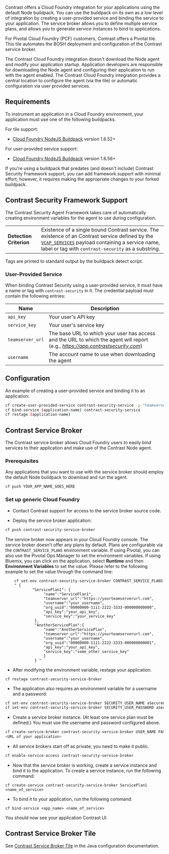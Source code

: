 <!--
title: "Run the Contrast Node agent on Cloud Foundry"
description: "Node agent configuration using the Contrast service broker, Contrast buildpack and the Pivotal tile"
tags: "node agent installation pivotal cloud foundry tile buildpack"
-->

Contrast offers a Cloud Foundry integration for your applications using the default Node buildpack. You can use the buildpack on its own as a low level of integration by creating a user-provided service and binding the service to your application. The service broker allows you to define multiple service plans, and allows you to generate service instances to bind to applications.

For Pivotal Cloud Foundry (PCF) customers, Contrast offers a Pivotal tile. This tile automates the BOSH deployment and configuration of the Contrast service broker.

The Contrast Cloud Foundry integration doesn't download the Node agent and modify your application startup. Application developers are responsible for downloading the Node agent and configuring their application to run with the agent enabled. The Contrast Cloud Foundry integration provides a central location to configure the agent (via the tile) or automatic configuration via user provided services.

## Requirements

To instrument an application in a Cloud Foundry environment, your application must use one of the following buildpacks. 

For tile support: 
* [Cloud Foundry NodeJS Buildpack](https://github.com/cloudfoundry/java-buildpack/) version 1.6.52+

For user-provided service support: 

* [Cloud Foundry NodeJS Buildpack](https://github.com/cloudfoundry/java-buildpack/) version 1.6.56+ 

If you're using a buildpack that predates (and doesn't include) Contrast Security Framework support, you can add framework support with minimal effort; however, it requires making the appropriate changes to your forked buildpack.

## Contrast Security Framework Support

The Contrast Security Agent Framework takes care of automatically creating environment variables for the agent to use during configuration.

<table>
  <tr>
    <td><strong>Detection Criterion</strong></td><td>Existence of a single bound Contrast service. The existence of an Contrast service defined by the <a href="http://docs.cloudfoundry.org/devguide/deploy-apps/environment-variable.html#VCAP-SERVICES"><code>VCAP_SERVICES</code></a> payload containing a service name, label or tag with <code>contrast-security</code> as a substring.
</td>
  </tr>
</table>

Tags are printed to standard output by the buildpack detect script.

### User-Provided Service

When binding Contrast Security using a user-provided service, it must have a name or tag with `contrast-security` in it. The credential payload must contain the following entries:

| Name | Description
| ---- | -----------
| `api_key` | Your user's API key
| `service_key` | Your user's service key
| `teamserver_url` | The base URL to which your user has access and the URL to which the agent will report (e.g., *https://app.contrastsecurity.com*)
| `username` | The account name to use when downloading the agent

## Configuration

An example of creating a user-provided service and binding it to an application:

```bash
cf create-user-provided-service contrast-security-service -p "teamserver_url, username, api_key, service_key"
cf bind-service (application-name) contrast-security-service
cf restage (application-name)
```

## Contrast Service Broker

The Contrast service broker allows Cloud Foundry users to easily bind services to their application and make use of the Contrast Node agent.

### Prerequisites

Any applications that you want to use with the service broker should employ the default Node buildpack to download and run the agent.

```bash
cf push YOUR_APP_NAME_GOES_HERE
```

### Set up generic Cloud Foundry

* Contact Contrast support for access to the service broker source code.

* Deploy the service broker application:

```bash
cf push contrast-security-service-broker 
```

The service broker now appears in your Cloud Foundry console. The service broker doesn't offer any plans by default. Plans are configurable via the `CONTRAST_SERVICE_PLANS` environment variable. If using Pivotal, you can also use the Pivotal Ops Manager to set the environment variables. If using Bluemix, you can click on the application, select **Runtime** and then **Environment Variables** to set the value. Please refer to the following example to set the value through the command line:

```
    cf set-env contrast-security-service-broker CONTRAST_SERVICE_PLANS
    " {
            "ServicePlan1": {
                 "name":"ServicePlan1",
                 "teamserver_url":"https://yourteamserverurl.com",
                 "username":"your_username",
                 "org_uuid":"00000000-1111-2222-3333-000000000000",
                 "api_key":"your_api_key",
                 "service_key":"your_service_key"
             },
             "AnotherServicePlan":{
                 "name":"AnotherServicePlan",
                 "teamserver_url":"https://yourteamserverurl.com",
                 "username":"your_username",
                 "org_uuid":"00000000-1111-2222-3333-000000000001",
                 "api_key":"your_api_key",
                 "service_key":"some_other_service_key"
                 }
             } "
```

* After modifying the environment variable, restage your application.

```
cf restage contrast-security-service-broker
```

* The application also requires an environment variable for a username and a password:

```bash
cf set-env contrast-security-service-broker SECURITY_USER_NAME aSecureUsername
cf set-env contrast-security-service-broker SECURITY_USER_PASSWORD aSecurePassword
```

* Create a service broker instance. (At least one service plan must be defined.) You must use the username and password configured above.

```bash
cf create-service-broker contrast-security-service-broker USER_NAME PASSWORD
<URL of your application>
```

* All service brokers start off as private; you need to make it public.

```bash
cf enable-service-access contrast-security-service-broker
```

* Now that the service broker is working, create a service instance and bind it to the application. To create a service instance, run the following command:

```
cf create-service contrast-security-service-broker ServicePlan1 <name_of_service>
```

* To bind it to your application, run the following command:

```
cf bind-service <app_name> <name_of_service>
```

You should now see your application Contrast UI.

## Contrast Service Broker Tile

See [Contrast Service Broker Tile](https://docs.contrastsecurity.com/installation-javaserver.html#cloud) in the Java configuration documentation.

